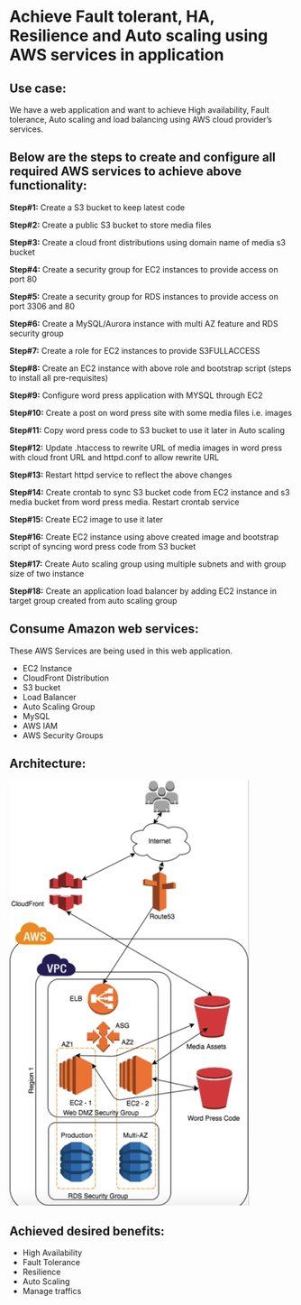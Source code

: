 # Achieve Fault tolerant, HA, Resilience and Auto scaling using AWS services in application

## Use case: 
We have a web application and want to achieve High availability, Fault tolerance, Auto scaling and load balancing using AWS cloud provider’s services.

## Below are the steps to create and configure all required AWS services to achieve above functionality:

**Step#1:** Create a S3 bucket to keep latest code

**Step#2:** Create a public S3 bucket to store media files

**Step#3:** Create a cloud front distributions using domain name of media s3 bucket

**Step#4:** Create a security group for EC2 instances to provide access on port 80

**Step#5:** Create a security group for RDS instances to provide access on port 3306 and 80

**Step#6:** Create a MySQL/Aurora instance with multi AZ feature and RDS security group

**Step#7:** Create a role for EC2 instances to provide S3FULLACCESS

**Step#8:** Create an EC2 instance with above role and bootstrap script (steps to install all pre-requisites)

**Step#9:** Configure word press application with MYSQL through EC2

**Step#10:** Create a post on word press site with some media files i.e. images

**Step#11:** Copy word press code to S3 bucket to use it later in Auto scaling

**Step#12:** Update .htaccess to rewrite URL of media images in word press with cloud front URL and httpd.conf to allow rewrite URL

**Step#13:** Restart httpd service to reflect the above changes

**Step#14:** Create crontab to sync S3 bucket code from EC2 instance and s3 media bucket from word press media. Restart crontab service

**Step#15:** Create EC2 image to use it later

**Step#16:** Create EC2 instance using above created image and bootstrap script of syncing word press code from S3 bucket

**Step#17:** Create Auto scaling group using multiple subnets and with group size of two instance

**Step#18:** Create an application load balancer by adding EC2 instance in target group created from auto scaling group


## Consume Amazon web services:
These AWS Services are being used in this web application.
-	EC2 Instance
-	CloudFront Distribution
-	S3 bucket
-	Load Balancer
- Auto Scaling Group
- MySQL
-	AWS IAM
-	AWS Security Groups

## Architecture:
![Architecture of AWS](aws-architecture.png)
 
## Achieved desired benefits:
-	High Availability
-	Fault Tolerance
-	Resilience
-	Auto Scaling
-	Manage traffics

